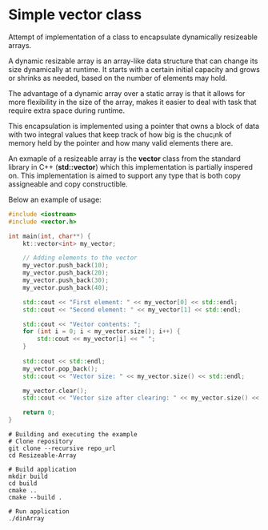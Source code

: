 # Simple vector class
Attempt of implementation of a class to encapsulate dynamically resizeable arrays.

A dynamic resizable array is an array-like data structure that can change its size 
dynamically at runtime. It starts with a certain initial capacity and grows or 
shrinks as needed, based on the number of elements may hold.

The advantage of a dynamic array over a static array is that it allows for more 
flexibility in the size of the array, makes it easier to deal with task that require 
extra space during runtime.

This encapsulation is implemented using a pointer that owns a block of data with two integral 
values that keep track of how big is the chuc¡nk of memory held by the pointer and how
many valid elements there are.

An exmaple of a resizeable array is the **vector** class from the standard library in C++
(**std::vector<T>**) which this implementation is partially inspered on. This implementation
is aimed to support any type that is both copy assigneable and copy constructible.

Below an example of usage:

```cc
#include <iostream>
#include <vector.h>

int main(int, char**) {
    kt::vector<int> my_vector;

    // Adding elements to the vector
    my_vector.push_back(10);
    my_vector.push_back(20);
    my_vector.push_back(30);
    my_vector.push_back(40);

    std::cout << "First element: " << my_vector[0] << std::endl;
    std::cout << "Second element: " << my_vector[1] << std::endl;

    std::cout << "Vector contents: ";
    for (int i = 0; i < my_vector.size(); i++) {
        std::cout << my_vector[i] << " ";
    }
    
    std::cout << std::endl;
    my_vector.pop_back();
    std::cout << "Vector size: " << my_vector.size() << std::endl;

    my_vector.clear();
    std::cout << "Vector size after clearing: " << my_vector.size() << std::endl;

    return 0;
}
```
```shell
# Building and executing the example
# Clone repository
git clone --recursive repo_url
cd Resizeable-Array

# Build application
mkdir build
cd build
cmake ..
cmake --build .

# Run application
./dinArray
```
